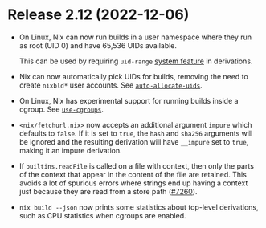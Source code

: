 # Release 2.12 (2022-12-06)

* On Linux, Nix can now run builds in a user namespace where they run
  as root (UID 0) and have 65,536 UIDs available.

  This can be used by requiring `uid-range` [system feature] in derivations.

  [system feature]: ../command-ref/conf-file.md#conf-system-features

* Nix can now automatically pick UIDs for builds, removing the need to
  create `nixbld*` user accounts. See [`auto-allocate-uids`].

  [`auto-allocate-uids`]: ../command-ref/conf-file.md#conf-auto-allocate-uids

* On Linux, Nix has experimental support for running builds inside a
  cgroup. See
  [`use-cgroups`](../command-ref/conf-file.md#conf-use-cgroups).

* `<nix/fetchurl.nix>` now accepts an additional argument `impure` which
  defaults to `false`.  If it is set to `true`, the `hash` and `sha256`
  arguments will be ignored and the resulting derivation will have
  `__impure` set to `true`, making it an impure derivation.

* If `builtins.readFile` is called on a file with context, then only
  the parts of the context that appear in the content of the file are
  retained.  This avoids a lot of spurious errors where strings end up
  having a context just because they are read from a store path
  ([#7260](https://github.com/NixOS/nix/pull/7260)).

* `nix build --json` now prints some statistics about top-level
  derivations, such as CPU statistics when cgroups are enabled.
